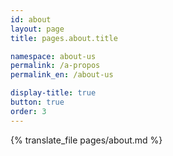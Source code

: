 ```yaml
---
id: about
layout: page
title: pages.about.title

namespace: about-us
permalink: /a-propos
permalink_en: /about-us

display-title: true
button: true
order: 3
---
```


{% translate_file pages/about.md %}
